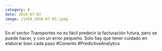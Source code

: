 ```yaml
--- 
category: B 
date: 2018-07-03 
image: /1459_2018-07-03.jpeg 
--- 
```


En el sector Transportes no es fácil predecir la facturación futura, pero se puede hacer, y con un error pequeño. Solo hay que tener cuidado en elaborar bien cada paso #Conento #PredictiveAnalytics